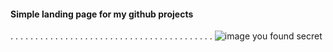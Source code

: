 #### Simple landing page for my github projects
.
.
.
.
.
.
.
.
.
.
.
.
.
.
.
.
.
.
.
.
.
.
.
.
.
.
.
.
.
.
.
.
.
.
.
.
.
.
.
.
.
![image](https://github.com/user-attachments/assets/1203e354-1fa6-48fa-bdb3-3ef106aeceb9)
you found secret
